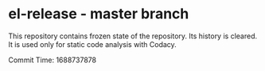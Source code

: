 # el-release - master branch

This repository contains frozen state of the repository.
Its history is cleared. It is used only for static code
analysis with Codacy.

Commit Time: 1688737878